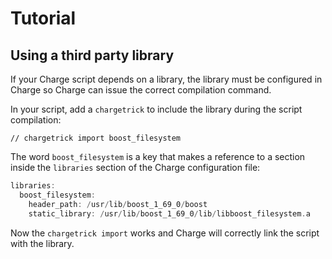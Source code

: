 
# Tutorial

## Using a third party library

If your Charge script depends on a library, the library must be configured in Charge so Charge can issue the correct compilation command.

In your script, add a `chargetrick` to include the library during the script compilation:

```
// chargetrick import boost_filesystem
``` 

The word `boost_filesystem` is a key that makes a reference to a section inside the `libraries` section of the Charge configuration file:

```c++
libraries:
  boost_filesystem:
    header_path: /usr/lib/boost_1_69_0/boost
    static_library: /usr/lib/boost_1_69_0/lib/libboost_filesystem.a
```

Now the `chargetrick import` works and Charge will correctly link the script with the library.
